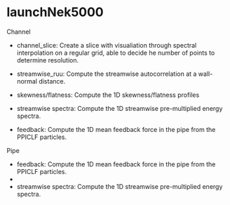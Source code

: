 # launchNek5000

Channel
  - channel_slice:        Create a slice with visualiation through spectral interpolation on a regular grid, able to decide he number of points to determine resolution.

  - streamwise_ruu:       Compute the streamwise autocorrelation at a wall-normal distance.

  - skewness/flatness:    Compute the 1D skewness/flatness profiles

  - streamwise spectra:   Compute the 1D streamwise pre-multiplied energy spectra.
 
  - feedback:   Compute the 1D mean feedback force in the pipe from the PPICLF particles.

Pipe
  - feedback:   Compute the 1D mean feedback force in the pipe from the PPICLF particles.
  - 
  - streamwise spectra:   Compute the 1D streamwise pre-multiplied energy spectra.
